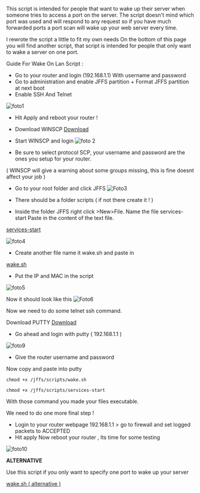 This script is intended for people that want to wake up their server when someone tries to access a port on the server.
The script doesn't mind which port was used and will respond to any request so if you have much forwarded ports a port scan will wake up your web server every time.

I rewrote the script a little to fit my own needs
On the bottom of this page you will find another script, that script is intended for people that only want to wake a server on one port.


Guide For Wake On Lan Script :

- Go to your router and login (192.168.1.1) With username and password
- Go to administration and enable JFFS partition + Format JFFS partition at next boot
- Enable SSH And Telnet

![foto1](http://members.home.nl/frits.pruymboom/Enable%20JFFS%20&%20Telnet%20SSH%201.PNG)
- Hit Apply and reboot your router !
- Download WINSCP [Download](http://winscp.net/download/winscp439setup.exe"]http://winscp.net/download/winscp439setup.exe)
- Start WINSCP and login
![foto 2](http://members.home.nl/frits.pruymboom/Login%20WINSCP%202.PNG)

- Be sure to select protocol SCP, your username and password are the ones you setup for your router.

( WINSCP will give a warning about some groups missing, this is fine doesnt affect your job )

- Go to your root folder and click JFFS
![Foto3](http://members.home.nl/frits.pruymboom/Root%20folder%20WINSCP%203.PNG)

- There should be a folder scripts ( if not there create it ! )

- Inside the folder JFFS right click >New>File. Name the file services-start
Paste in the content of the text file.

[services-start](http://members.home.nl/frits.pruymboom/services-start.txt)

![foto4](http://members.home.nl/frits.pruymboom/SCRIPT%20SERVICES%20START%205.PNG)

- Create another file name it wake.sh and paste in

[wake.sh](http://members.home.nl/frits.pruymboom/wake.sh.txt)


- Put the IP and MAC in the script

![foto5](http://members.home.nl/frits.pruymboom/SCRIPT%20WAKE%20SH%204.PNG)

Now it should look like this
![Foto6](http://members.home.nl/frits.pruymboom/Win%20scp%20round%20up%206.PNG)

Now we need to do some telnet ssh command.

Download PUTTY [Download](http://the.earth.li/~sgtatham/putty/latest/x86/putty.exe"]http://the.earth.li/~sgtatham/putty/latest/x86/putty.exe)

- Go ahead and login with putty ( 192.168.1.1 )

![foto9](http://members.home.nl/frits.pruymboom/Putty%20login%207.PNG)

- Give the router username and password

Now copy and paste into putty



`chmod +x /jffs/scripts/wake.sh`

`chmod +x /jffs/scripts/services-start`




With those command you made your files executable.

We need to do one more final step !

- Login to your router webpage 192.168.1.1 > go to firewall and set logged packets to ACCEPTED
- Hit apply
Now reboot your router , Its time for some testing

![foto10](http://members.home.nl/frits.pruymboom/Firewall%20packets%207.PNG)



**ALTERNATIVE**

Use this script if you only want to specify one port to wake up your server

[wake.sh ( alternative )](http://members.home.nl/frits.pruymboom/wake.sh%20alternative.txt)